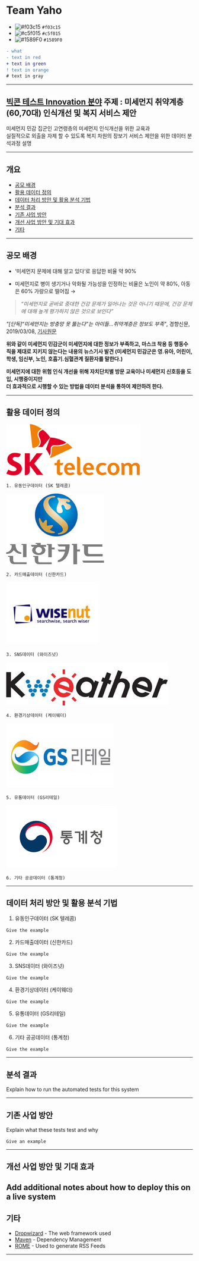 # Team Yaho  

  
  
- ![#f03c15](https://placehold.it/15/f03c15/000000?text=+) `#f03c15`
- ![#c5f015](https://placehold.it/15/c5f015/000000?text=+) `#c5f015`
- ![#1589F0](https://placehold.it/15/1589F0/000000?text=+) `#1589F0`

```diff
- what
- text in red
+ text in green
! text in orange
# text in gray
```
  
---
  
## [빅콘 테스트 Innovation 분야](https://www.bigcontest.or.kr/points/content.php#ct04 ) 주제 : 미세먼지 취약계층(60,70대) 인식개선 및 복지 서비스 제안  
미세먼지 민감 집군인 고연령층의 미세먼지 인식개선을 위한 교육과   
실질적으로 외출을 자제 할 수 있도록 복지 차원의 장보기 서비스 제안을 위한 데이터 분석과정 설명  

---  
  
## 개요
* [공모 배경](#공모-배경)
* [활용 데이터 정의](#활용-데이터-정의)
* [데이터 처리 방안 및 활용 분석 기법](#데이터-처리-방안-및-활용-분석-기법)
* [분석 결과](#분석-결과)
* [기존 사업 방안](#기존-사업-방안)
* [개선 사업 방안 및 기대 효과](#개선-사업-방안-및-기대-효과)
* [기타](#기타)
---
  
## 공모 배경
- ‘미세먼지 문제에 대해 알고 있다’로 응답한 비율 약 90%

- 미세먼지로 병이 생기거나 악화될 가능성을 인정하는 비율은 노인이 약 80%, 아동은 60% 가량으로 떨어짐 &rightarrow;  
> *“미세먼지로 곧바로 중대한 건강 문제가 일어나는 것은 아니기 때문에, 건강 문제에 대해 높게 평가하지 않은 것으로 보인다”*  
  
*"[단독]“미세먼지는 방충망 못 뚫는다”는 아이들…취약계층은 정보도 부족"*,  경향신문,  2019/03/08, [기사원문](https://www.msn.com/ko-kr/news/national/%EB%8B%A8%EB%8F%85%E2%80%9C%EB%AF%B8%EC%84%B8%EB%A8%BC%EC%A7%80%EB%8A%94-%EB%B0%A9%EC%B6%A9%EB%A7%9D-%EB%AA%BB-%EB%9A%AB%EB%8A%94%EB%8B%A4%E2%80%9D%EB%8A%94-%EC%95%84%EC%9D%B4%EB%93%A4%E2%80%A6%EC%B7%A8%EC%95%BD%EA%B3%84%EC%B8%B5%EC%9D%80-%EC%A0%95%EB%B3%B4%EB%8F%84-%EB%B6%80%EC%A1%B1/ar-BBUvxkA#page=2)
  
**위와 같이 미세먼지 민감군이 미세먼지에 대한 정보가 부족하고, 마스크 착용 등 행동수칙을 제대로 지키지 않는다는 내용의 뉴스기사 발견 
(미세먼지 민감군은 영.유아, 어린이, 학생, 임신부, 노인, 호흡기.심혈관계 질환자를 말한다.)**  
  
**미세먼지에 대한 위험 인식 개선을 위해 자치단치별 방문 교육이나 미세먼지 신호등을 도입, 시행중이지만   
더 효과적으로 시행할 수 있는 방법을 데이터 분석을 통하여 제안하려 한다.**  

---
  
  
  
## 활용 데이터 정의

![SK](images/sk.png?raw=true "SK")
```
1. 유동인구데이터 (SK 텔레콤)
```

![ShinHan](images/shinhan.jpg?raw=true "SH")
```
2. 카드매출데이터 (신한카드)
```
![WiseNut](images/wisenut.jpg?raw=true "WN")
```
3. SNS데이터 (와이즈넛)
```
![kweather](images/kweather.jpg?raw=true "kweather")
```
4. 환경기상데이터 (케이웨더)
```
![GS](images/gs.jpg?raw=true "GSRetail")
```
5. 유통데이터 (GS리테일)
```
![stats](images/stats.png?raw=true "Stats")
```
6. 기타 공공데이터 (통계청)
```
---
  
## 데이터 처리 방안 및 활용 분석 기법

1. 유동인구데이터 (SK 텔레콤)

```
Give the example
```
2. 카드매출데이터 (신한카드)

```
Give the example
```
3. SNS데이터 (와이즈넛)

```
Give the example
```
4. 환경기상데이터 (케이웨더)

```
Give the example
```
5. 유통데이터 (GS리테일)

```
Give the example
```
6. 기타 공공데이터 (통계청)

```
Give the example
```
---
  
  
  
## 분석 결과
Explain how to run the automated tests for this system

---
  
## 기존 사업 방안
Explain what these tests test and why

```
Give an example
```
---
  
## 개선 사업 방안 및 기대 효과

Add additional notes about how to deploy this on a live system
---
  
## 기타

* [Dropwizard](http://www.dropwizard.io/1.0.2/docs/) - The web framework used
* [Maven](https://maven.apache.org/) - Dependency Management
* [ROME](https://rometools.github.io/rome/) - Used to generate RSS Feeds
---
  
